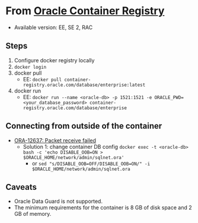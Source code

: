 # From [Oracle Container Registry](https://container-registry.oracle.com/pls/apex/f?p=113:1:921071864780:::1:P1_BUSINESS_AREA:3)
- Available version: EE, SE 2, RAC
    
## Steps 
1. Configure docker registry locally
1. `docker login`
1. docker pull
    - EE: `docker pull container-registry.oracle.com/database/enterprise:latest`
1. docker run
    - EE: `docker run --name <oracle-db> -p 1521:1521 -e ORACLE_PWD=<your_database_password> container-registry.oracle.com/database/enterprise`

## Connecting from outside of the container
- [ORA-12637: Packet receive failed](https://franckpachot.medium.com/19c-instant-client-and-docker-1566630ab20e)
    - Solution 1: change container DB config `docker exec -t <oracle-db> bash -c 'echo DISABLE_OOB=ON > $ORACLE_HOME/network/admin/sqlnet.ora'`
        - or `sed "s/DISABLE_OOB=OFF/DISABLE_OOB=ON/" -i $ORACLE_HOME/network/admin/sqlnet.ora`
## Caveats
- Oracle Data Guard is not supported.
- The minimum requirements for the container is 8 GB of disk space and 2 GB of memory.
